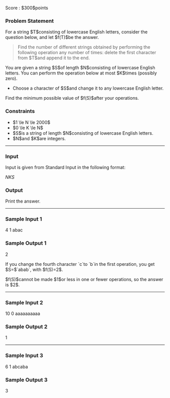 
<div>

<span>

<span>

<p>
Score : $300$points
</p>

<div>

<section>

### **Problem Statement**

<p>
For a string $T$consisting of lowercase English letters, consider the question below, and let $f(T)$be the answer.
</p>

<blockquote>
Find the number of different strings obtained by performing the following operation any number of times: delete the first character from $T$and append it to the end.

</blockquote>

<p>
You are given a string $S$of length $N$consisting of lowercase English letters. You can perform the operation below at most $K$times (possibly zero).
</p>

<ul>

<li>
Choose a character of $S$and change it to any lowercase English letter.
</li>

</ul>

<p>
Find the minimum possible value of $f(S)$after your operations.
</p>

</section>

</div>

<div>

<section>

### **Constraints**

<ul>

<li>
$1 \le N \le 2000$
</li>

<li>
$0 \le K \le N$
</li>

<li>
$S$is a string of length $N$consisting of lowercase English letters.
</li>

<li>
$N$and $K$are integers.
</li>

</ul>

</section>

</div>

---

<div>

<div>

<section>

### **Input**

<p>
Input is given from Standard Input in the following format:
</p>

<div>

$N$$K$$S$
</div>

</section>

</div>

<div>

<section>

### **Output**

<p>
Print the answer.
</p>

</section>

</div>

</div>

---

<div>

<section>

### **Sample Input 1**

<div>

4 1
abac

</div>

</section>

</div>

<div>

<section>

### **Sample Output 1**

<div>

2

</div>

<p>
If you change the fourth character `c`to `b`in the first operation, you get $S=$`abab`, with $f(S)=2$.
</p>

<p>
$f(S)$cannot be made $1$or less in one or fewer operations, so the answer is $2$.
</p>

</section>

</div>

---

<div>

<section>

### **Sample Input 2**

<div>

10 0
aaaaaaaaaa

</div>

</section>

</div>

<div>

<section>

### **Sample Output 2**

<div>

1

</div>

</section>

</div>

---

<div>

<section>

### **Sample Input 3**

<div>

6 1
abcaba

</div>

</section>

</div>

<div>

<section>

### **Sample Output 3**

<div>

3

</div>

</section>

</div>

</span>

</span>

</div>
